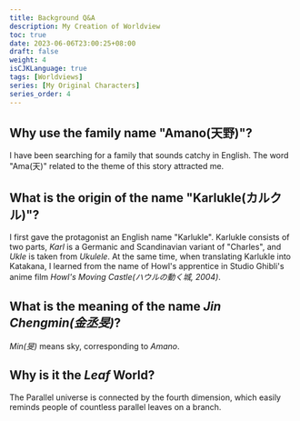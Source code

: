 ```yaml
---
title: Background Q&A
description: My Creation of Worldview
toc: true
date: 2023-06-06T23:00:25+08:00
draft: false
weight: 4
isCJKLanguage: true
tags: [Worldviews]
series: [My Original Characters]
series_order: 4
---
```

## Why use the family name "Amano(天野)"?
I have been searching for a family that sounds catchy in English. The word "Ama(天)" related to the theme of this story attracted me.
## What is the origin of the name "Karlukle(カルクル)"?
I first gave the protagonist an English name "Karlukle".
Karlukle consists of two parts, *Karl* is a Germanic and Scandinavian variant of "Charles", and *Ukle* is taken from *Ukulele*.
At the same time, when translating Karlukle into Katakana, I learned from the name of Howl's apprentice in Studio Ghibli's anime film *Howl's Moving Castle(ハウルの動く城, 2004)*.
## What is the meaning of the name *Jin Chengmin(金丞旻)*?
*Min(旻)* means sky, corresponding to *Amano*.
## Why is it the *Leaf* World?
The Parallel universe is connected by the fourth dimension, which easily reminds people of countless parallel leaves on a branch.